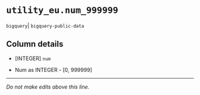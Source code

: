 # `utility_eu.num_999999`
`bigquery`| `bigquery-public-data`

## Column details
* [INTEGER]   `num`
 - Num as INTEGER - [0, 999999]

-------------------------------------------------------------------------------
*Do not make edits above this line.*
